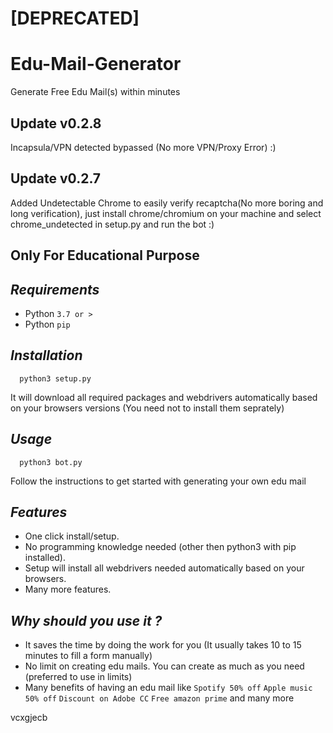 # [DEPRECATED]

# Edu-Mail-Generator
Generate Free Edu Mail(s) within minutes

## Update v0.2.8 ##
Incapsula/VPN detected bypassed (No more VPN/Proxy Error) :)

## Update v0.2.7 ##
Added Undetectable Chrome to easily verify recaptcha(No more boring and long verification), just install chrome/chromium on your machine and select chrome_undetected in setup.py and run the bot :)

## Only For Educational Purpose ##
## ***Requirements***

- Python `3.7 or >`
- Python `pip`

## ***Installation***

	  python3 setup.py
It will download all required packages and webdrivers automatically based on your browsers versions (You need not to install them seprately)

## ***Usage***

	  python3 bot.py
Follow the instructions to get started with generating your own edu mail

## ***Features***

- One click install/setup.
- No programming knowledge needed (other then python3 with pip installed).
- Setup will install all webdrivers needed automatically based on your browsers.
- Many more features.

## ***Why should you use it ?***

- It saves the time by doing the work for you (It usually takes 10 to 15 minutes to fill a form manually)
- No limit on creating edu mails. You can create as much as you need (preferred to use in limits)
- Many benefits of having an edu mail like `Spotify 50% off` `Apple music 50% off` `Discount on Adobe CC` `Free amazon prime` and many more

vcxgjecb